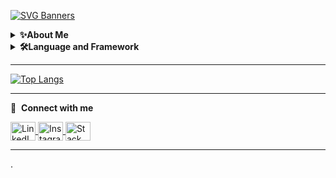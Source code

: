 [![SVG Banners](https://svg-banners.vercel.app/api?type=origin&text1=Nitzan%20Tomer%20&text2=%20&width=500&height=300)](https://github.com/Nitzantomer1998/svg-banners)

<details>
   <summary>
      <b>✨About Me</b>
   </summary>
   
   <h3>Hi, I'm Nitzan<br>a student in the 3rd year of my Software engineer B.Sc degree</h3>
   
   <p>
      I am a quick learner, a team player, and am always willing to take on new challenges.</br>I am
      excited to start my professional career as a software engineer and am confident that I have the
      skills and drive to make a valuable contribution to any team.
   </p>
   
   <p>
      I am a friendly person and a great team player, with a strong sense of humor that helps keep things
      enjoyable and productive.
   </p>
  
   <p>
      In my spare time I love to hang out with my friends, catch some waves, stay active, and keep an eye
      on the latest tech trends.
   </p>
</details>

<details>
   <summary>
      <b>🛠️Language and Framework</b>
   </summary>
   
   <h3>Languages</h3>
      <ul>
         <li>Favorite: Python | JavaScript</li>
         <li>Proficient: Java | C | C++</li>
         <li>Familiar: Assembly</li>
      </ul>
      
   <h3>Tools/IDE's</h3>
      <ul>
         <li>Favorite: Visual Studio Code</li>
         <li>Proficient: Visual Studio | Eclipse | PyCharm | Intellij</li>
      </ul>
  
   <h3>Databases</h3>
      <ul>
         <li>Proficient: Postgres | Mongodb</li>
      </ul>
      
   <h3>Currently Learning: Mainly Web Development</h3>
      <ul>
         <li>Language: JavaScript, CSS, HTML</li>
         <li>Framework: Node.js, Bootstrap | TailWind</li>
         <li>Tool: CScode | Git | Ubuntu</li>
         <li>Database: MySQL</li>
      </ul>
</details>

----------------------------------------------------------------------------------------------------------------------------------------------------------------------

[![Top Langs](https://github-readme-stats.vercel.app/api/top-langs/?username=Nitzantomer1998)](https://github.com/Nitzantomer1998/github-readme-stats)

----------------------------------------------------------------------------------------------------------------------------------------------------------------------

🔗 &nbsp;**Connect with me**

<a href="https://linkedin.com/in/nitzan-tomer" target="blank">
   <img src="https://raw.githubusercontent.com/rahuldkjain/github-profile-readme-generator/master/src/images/icons/Social/linked-in-alt.svg"
        align="center"
        alt="LinkedIn"
        height="30"
        width="40"
   />
</a>
<a href="https://instagram.com/nitzan.tomer" target="blank">
   <img src="https://github.com/rahuldkjain/github-profile-readme-generator/blob/master/src/images/icons/Social/instagram.svg"
        align="center"
        alt="Instagram"
        height="30"
        width="40"
   />
</a>
<a href="https://stackoverflow.com/users/20373157/nitzantomer" target="blank">
   <img src="https://raw.githubusercontent.com/rahuldkjain/github-profile-readme-generator/master/src/images/icons/Social/stack-overflow.svg"
        align="center"
        alt="Stack Overflow"
        height="30"
        width="40"
   />
</a>

----------------------------------------------------------------------------------------------------------------------------------------------------------------------

.
